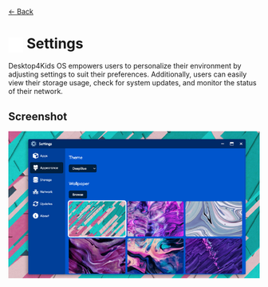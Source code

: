 [← Back](../README.md)

# <img src="../../../../public/assets/apps/icons/settings.svg" width="30" height="30" style="vertical-align: middle; background: none;"/> Settings 

Desktop4Kids OS empowers users to personalize their environment by adjusting settings to suit their preferences. Additionally, users can easily view their storage usage, check for system updates, and monitor the status of their network.

## Screenshot

![Settings window on appearance tab with wallpaper option](screenshot.png)
